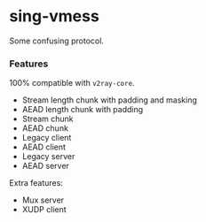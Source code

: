 # sing-vmess

Some confusing protocol.

### Features

100% compatible with `v2ray-core`.

* Stream length chunk with padding and masking
* AEAD length chunk with padding
* Stream chunk
* AEAD chunk
* Legacy client
* AEAD client
* Legacy server
* AEAD server

Extra features:

* Mux server
* XUDP client
